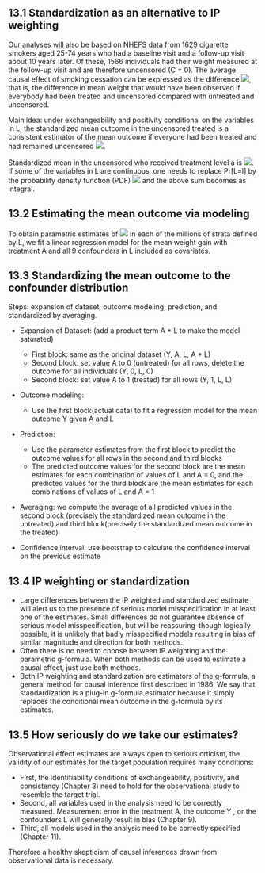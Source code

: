 ## 13.1 Standardization as an alternative to IP weighting
Our analyses will also be based on NHEFS data from 1629 cigarette smokers aged 25-74 years who had a baseline visit and a follow-up visit about 10 years later. Of these, 1566 individuals had their weight measured at the follow-up visit and are therefore uncensored (C = 0). The average causal effect of smoking cessation can be expressed as the difference <img src="https://render.githubusercontent.com/render/math?math=E[Y^{a=1, c=0}] - E[Y^{a=0, c=0}]">, that is, the difference in mean weight that would have been observed if everybody had been treated and uncensored compared with untreated and uncensored.

Main idea: under exchangeability and positivity conditional on the variables in L, the standardized mean outcome in the uncensored treated is a consistent estimator of the mean outcome if everyone had been treated and had remained uncensored <img src="https://render.githubusercontent.com/render/math?math=E[Y^{a=1, c=0}]">.

Standardized mean in the uncensored who received treatment level a is <img src="https://render.githubusercontent.com/render/math?math=\sum_{l}E[Y|A=a, C=0, L=l] * Pr[L=l]">. If some of the variables in L are continuous, one needs to replace Pr[L=l] by the probability density function (PDF) <img src="https://render.githubusercontent.com/render/math?math=f_{L}[l]"> and the above sum becomes as integral.

## 13.2 Estimating the mean outcome via modeling
To obtain parametric estimates of <img src="https://render.githubusercontent.com/render/math?math=E[Y|A=a, C=0, L=l] "> in each of the millions of strata defined by L, we fit a linear regression model for the mean weight gain with treatment A and all 9 confounders in L included as covariates.

## 13.3 Standardizing the mean outcome to the confounder distribution
Steps: expansion of dataset, outcome modeling, prediction, and standardized by averaging.

- Expansion of Dataset: (add a product term A * L to make the model saturated)
  - First block: same as the original dataset (Y, A, L, A * L)
  - Second block: set value A to 0 (untreated) for all rows, delete the outcome for all individuals (Y, 0, L, 0)
  - Second block: set value A to 1 (treated) for all rows (Y, 1, L, L)

- Outcome modeling:
  - Use the first block(actual data) to fit a regression model for the mean outcome Y given A and L

- Prediction:
  - Use the parameter estimates from the first block to predict the outcome values for all rows in the second and third blocks
  - The predicted outcome values for the second block are the mean estimates for each combination of values of L and A = 0, and the predicted values for the third block are the mean estimates for each combinations of values of L and A = 1

- Averaging: we compute the average of all predicted values in the second block (precisely the standardized mean outcome in the untreated) and third block(precisely the standardized mean outcome in the treated)

- Confidence interval: use bootstrap to calculate the confidence interval on the previous estimate

## 13.4 IP weighting or standardization
- Large differences between the IP weighted and standardized estimate will alert us to the presence of serious model misspecification in at least one of the estimates. Small differences do not guarantee absence of serious model misspecification, but will be reassuring–though logically possible, it is unlikely that badly misspecified models resulting in bias of similar magnitude and direction for both methods.
- Often there is no need to choose between IP weighting and the parametric g-formula. When both methods can be used to estimate a causal effect, just use both methods. 
- Both IP weighting and standardization are estimators of the g-formula, a general method for causal inference first described in 1986. We say that standardization is a plug-in g-formula estimator because it simply replaces the conditional mean outcome in the g-formula by its estimates.

## 13.5 How seriously do we take our estimates?
Observational effect estimates are always open to serious crticism, the validity of our estimates for the target population requires many conditions: 
- First, the identifiability conditions of exchangeability, positivity, and consistency (Chapter 3) need to hold for the observational study to resemble the target trial.
- Second, all variables used in the analysis need to be correctly measured. Measurement error in the treatment A, the outcome Y , or the confounders L will generally result in bias (Chapter 9).
- Third, all models used in the analysis need to be correctly specified (Chapter 11).

Therefore a healthy skepticism of causal inferences drawn from observational data is necessary.

